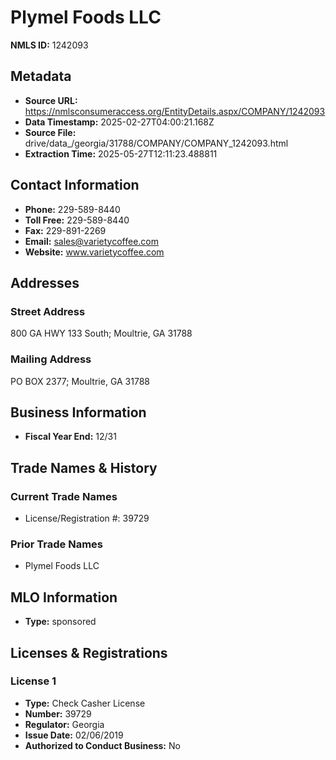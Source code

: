 # Plymel Foods LLC

**NMLS ID:** 1242093

## Metadata
- **Source URL:** https://nmlsconsumeraccess.org/EntityDetails.aspx/COMPANY/1242093
- **Data Timestamp:** 2025-02-27T04:00:21.168Z
- **Source File:** drive/data_/georgia/31788/COMPANY/COMPANY_1242093.html
- **Extraction Time:** 2025-05-27T12:11:23.488811

## Contact Information
- **Phone:** 229-589-8440
- **Toll Free:** 229-589-8440
- **Fax:** 229-891-2269
- **Email:** sales@varietycoffee.com
- **Website:** www.varietycoffee.com

## Addresses
### Street Address
800 GA HWY 133 South; Moultrie, GA 31788

### Mailing Address
PO BOX 2377; Moultrie, GA 31788

## Business Information
- **Fiscal Year End:** 12/31

## Trade Names & History
### Current Trade Names
- License/Registration #: 39729

### Prior Trade Names
- Plymel Foods LLC

## MLO Information
- **Type:** sponsored

## Licenses & Registrations

### License 1
- **Type:** Check Casher License
- **Number:** 39729
- **Regulator:** Georgia
- **Issue Date:** 02/06/2019
- **Authorized to Conduct Business:** No
